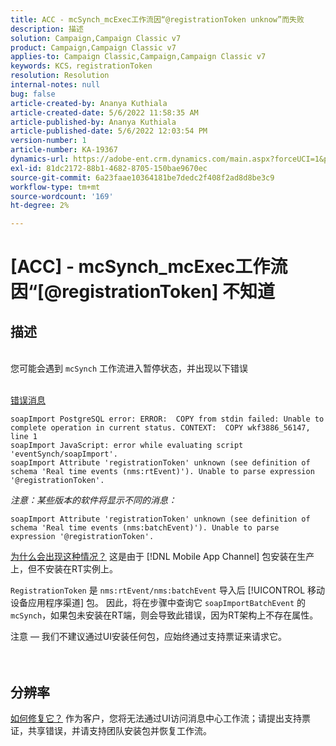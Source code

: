```yaml
---
title: ACC - mcSynch_mcExec工作流因“@registrationToken unknow”而失败
description: 描述
solution: Campaign,Campaign Classic v7
product: Campaign,Campaign Classic v7
applies-to: Campaign Classic,Campaign,Campaign Classic v7
keywords: KCS，registrationToken
resolution: Resolution
internal-notes: null
bug: false
article-created-by: Ananya Kuthiala
article-created-date: 5/6/2022 11:58:35 AM
article-published-by: Ananya Kuthiala
article-published-date: 5/6/2022 12:03:54 PM
version-number: 1
article-number: KA-19367
dynamics-url: https://adobe-ent.crm.dynamics.com/main.aspx?forceUCI=1&pagetype=entityrecord&etn=knowledgearticle&id=ea48c7d8-33cd-ec11-a7b5-6045bd00d995
exl-id: 81dc2172-88b1-4682-8705-150bae9670ec
source-git-commit: 6a23faae10364181be7dedc2f408f2ad8d8be3c9
workflow-type: tm+mt
source-wordcount: '169'
ht-degree: 2%

---
```


# [ACC] - mcSynch_mcExec工作流因“[@registrationToken] 不知道

## 描述

<br>您可能会遇到 `mcSynch` 工作流进入暂停状态，并出现以下错误<br><br>

<u>错误消息</u>

```
soapImport PostgreSQL error: ERROR:  COPY from stdin failed: Unable to complete operation in current status. CONTEXT:  COPY wkf3886_56147, line 1
soapImport JavaScript: error while evaluating script 'eventSynch/soapImport'.
soapImport Attribute 'registrationToken' unknown (see definition of schema 'Real time events (nms:rtEvent)'). Unable to parse expression '@registrationToken'.
```

*注意：某些版本的软件将显示不同的消息：*

```
soapImport Attribute 'registrationToken' unknown (see definition of schema 'Real time events (nms:batchEvent)'). Unable to parse expression '@registrationToken'.
```

<u>为什么会出现这种情况？</u>
这是由于 [!DNL Mobile App Channel] 包安装在生产上，但不安装在RT实例上。

`RegistrationToken` 是 `nms:rtEvent/nms:batchEvent` 导入后 [!UICONTROL 移动设备应用程序渠道] 包。 因此，将在步骤中查询它 `soapImportBatchEvent` 的 `mcSynch`，如果包未安装在RT端，则会导致此错误，因为RT架构上不存在属性。



注意 — 我们不建议通过UI安装任何包，应始终通过支持票证来请求它。
<br><br> <br>

## 分辨率

<u>如何修复它？</u>
作为客户，您将无法通过UI访问消息中心工作流；请提出支持票证，共享错误，并请支持团队安装包并恢复工作流。

